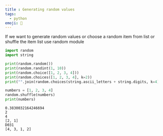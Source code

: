 ```yaml
---
title : Generating random values 
tags:
  - python
emoji: 🐍
---
```


If we want to generate random values or choose a random item from list or shuffle the item list use random module

```python
import random
import string

print(random.random())
print(random.randint(1, 10))
print(random.choice([1, 2, 3, 4]))
print(random.choices([1, 2, 3, 4], k=2))
print("".join(random.choices(string.ascii_letters + string.digits, k=4)))

numbers = [1, 2, 3, 4]
random.shuffle(numbers)
print(numbers)

```

```Output
0.3830032164246694
2
4
[2, 1]
D031
[4, 3, 1, 2]
```
